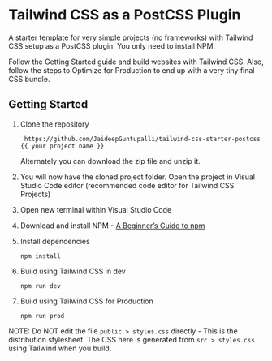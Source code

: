 # Tailwind CSS as a PostCSS Plugin

A starter template for very simple projects (no frameworks) with Tailwind CSS setup as a PostCSS plugin. You only need to install NPM.

Follow the Getting Started guide and build websites with Tailwind CSS. Also, follow the steps to Optimize for Production to end up with a very tiny final CSS bundle.

## Getting Started

1.  Clone the repository

         https://github.com/JaideepGuntupalli/tailwind-css-starter-postcss {{ your project name }}

    Alternately you can download the zip file and unzip it.

2.  You will now have the cloned project folder. Open the project in
    Visual Studio Code editor (recommended code editor for Tailwind CSS
    Projects)

3.  Open new terminal within Visual Studio Code

4.  Download and install NPM - [A Beginner’s Guide to npm](https://www.sitepoint.com/npm-guide/)

5.  Install dependencies

        npm install

6.  Build using Tailwind CSS in dev

        npm run dev

7.  Build using Tailwind CSS for Production

        npm run prod

NOTE: Do NOT edit the file `public > styles.css` directly - This is the distribution stylesheet. The CSS here is generated from `src > styles.css` using Tailwind when you build.
